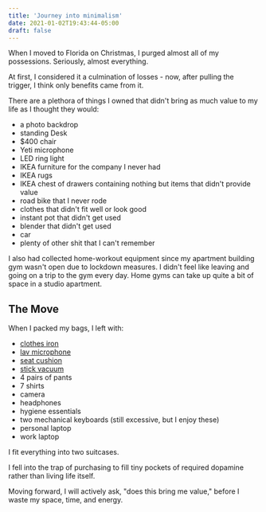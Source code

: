 ```yaml
---
title: 'Journey into minimalism'
date: 2021-01-02T19:43:44-05:00
draft: false
---
```


When I moved to Florida on Christmas, I purged almost all of my possessions. Seriously, almost everything.

At first, I considered it a culmination of losses - now, after pulling the trigger, I think only benefits came from it.

There are a plethora of things I owned that didn't bring as much value to my life as I thought they would:

-   a photo backdrop
-   standing Desk
-   $400 chair
-   Yeti microphone
-   LED ring light
-   IKEA furniture for the company I never had
-   IKEA rugs
-   IKEA chest of drawers containing nothing but items that didn't provide value
-   road bike that I never rode
-   clothes that didn't fit well or look good
-   instant pot that didn't get used
-   blender that didn't get used
-   car
-   plenty of other shit that I can't remember

I also had collected home-workout equipment since my apartment building gym wasn't open due to lockdown measures. I didn't feel like leaving and going on a trip to the gym every day. Home gyms can take up quite a bit of space in a studio apartment.

## The Move

When I packed my bags, I left with:

-   [clothes iron](https://amzn.to/2MkMSr2)
-   [lav microphone](https://amzn.to/3n8Qf0X)
-   [seat cushion](https://amzn.to/3pLDag2)
-   [stick vacuum](https://amzn.to/3hACPd7)
-   4 pairs of pants
-   7 shirts
-   camera
-   headphones
-   hygiene essentials
-   two mechanical keyboards (still excessive, but I enjoy these)
-   personal laptop
-   work laptop

I fit everything into two suitcases.

I fell into the trap of purchasing to fill tiny pockets of required dopamine rather than living life itself.

Moving forward, I will actively ask, "does this bring me value," before I waste my space, time, and energy.
